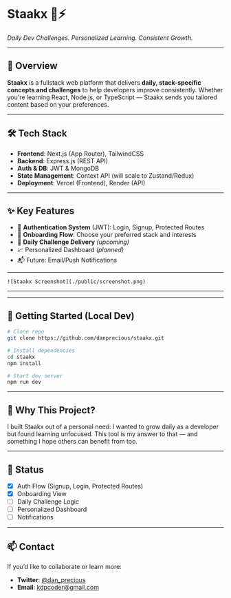 
# **Staakx 🧠⚡**

*Daily Dev Challenges. Personalized Learning. Consistent Growth.*

---

## 🚀 Overview

**Staakx** is a fullstack web platform that delivers **daily, stack-specific concepts and challenges** to help developers improve consistently.
Whether you're learning React, Node.js, or TypeScript — Staakx sends you tailored content based on your preferences.

---

## 🛠️ Tech Stack

* **Frontend**: Next.js (App Router), TailwindCSS
* **Backend**: Express.js (REST API)
* **Auth & DB**: JWT & MongoDB
* **State Management**: Context API (will scale to Zustand/Redux)
* **Deployment**: Vercel (Frontend), Render (API)

---

## ✨ Key Features

* 🔐 **Authentication System** (JWT): Login, Signup, Protected Routes
* 🧭 **Onboarding Flow**: Choose your preferred stack and interests
* 🎯 **Daily Challenge Delivery** *(upcoming)*
* 📈 Personalized Dashboard *(planned)*
* 📬 Future: Email/Push Notifications

---

```
![Staakx Screenshot](./public/screenshot.png)
```

---

---

## 🧪 Getting Started (Local Dev)

```bash
# Clone repo
git clone https://github.com/danprecious/staakx.git

# Install dependencies
cd staakx
npm install

# Start dev server
npm run dev
```

---

## 🧠 Why This Project?

I built Staakx out of a personal need: I wanted to grow daily as a developer but found learning unfocused. This tool is my answer to that — and something I hope others can benefit from too.

---

## 📌 Status

* [x] Auth Flow (Signup, Login, Protected Routes)
* [x] Onboarding View
* [ ] Daily Challenge Logic
* [ ] Personalized Dashboard
* [ ] Notifications

---

## 📫 Contact

If you’d like to collaborate or learn more:

* **Twitter**: [@dan\_precious](https://twitter.com/dan_precious)
* **Email**: [kdpcoder@gmail.com](mailto:kdpcoder@gmail.com)

